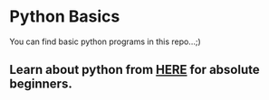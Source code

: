 # Python Basics

You can find basic python programs in this repo...;)

## Learn about python from [HERE](http://chandbud.blogspot.com/) for absolute beginners.
